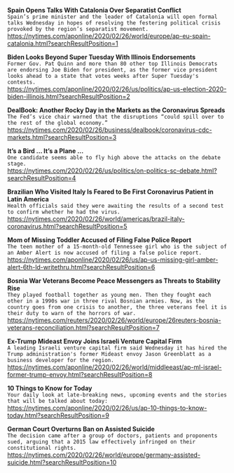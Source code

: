 **Spain Opens Talks With Catalonia Over Separatist Conflict**\
`Spain’s prime minister and the leader of Catalonia will open formal talks Wednesday in hopes of resolving the festering political crisis provoked by the region’s separatist movement.`\
https://nytimes.com/aponline/2020/02/26/world/europe/ap-eu-spain-catalonia.html?searchResultPosition=1

**Biden Looks Beyond Super Tuesday With Illinois Endorsements**\
`Former Gov. Pat Quinn and more than 80 other top Illinois Democrats are endorsing Joe Biden for president, as the former vice president looks ahead to a state that votes weeks after Super Tuesday's contests. `\
https://nytimes.com/aponline/2020/02/26/us/politics/ap-us-election-2020-biden-illinois.html?searchResultPosition=2

**DealBook: Another Rocky Day in the Markets as the Coronavirus Spreads**\
`The Fed’s vice chair warned that the disruptions “could spill over to the rest of the global economy.”`\
https://nytimes.com/2020/02/26/business/dealbook/coronavirus-cdc-markets.html?searchResultPosition=3

**It’s a Bird … It’s a Plane …**\
`One candidate seems able to fly high above the attacks on the debate stage.`\
https://nytimes.com/2020/02/26/us/politics/on-politics-sc-debate.html?searchResultPosition=4

**Brazilian Who Visited Italy Is Feared to Be First Coronavirus Patient in Latin America**\
`Health officials said they were awaiting the results of a second test to confirm whether he had the virus.`\
https://nytimes.com/2020/02/26/world/americas/brazil-italy-coronavirus.html?searchResultPosition=5

**Mom of Missing Toddler Accused of Filing False Police Report**\
`The teen mother of a 15-month-old Tennessee girl who is the subject of an Amber Alert is now accused of filing a false police report. `\
https://nytimes.com/aponline/2020/02/26/us/ap-us-missing-girl-amber-alert-6th-ld-writethru.html?searchResultPosition=6

**Bosnia War Veterans Become Peace Messengers as Threats to Stability Rise**\
`They played football together as young men. Then they fought each other in a 1990s war in three rival Bosnian armies. Now, as the country goes from one crisis to another, the three veterans feel it is their duty to warn of the horrors of war.`\
https://nytimes.com/reuters/2020/02/26/world/europe/26reuters-bosnia-veterans-reconciliation.html?searchResultPosition=7

**Ex-Trump Mideast Envoy Joins Israeli Venture Capital Firm**\
`A leading Israeli venture capital firm said Wednesday it has hired the Trump administration's former Mideast envoy Jason Greenblatt as a business developer for the region.`\
https://nytimes.com/aponline/2020/02/26/world/middleeast/ap-ml-israel-former-trump-envoy.html?searchResultPosition=8

**10 Things to Know for Today**\
`Your daily look at late-breaking news, upcoming events and the stories that will be talked about today:`\
https://nytimes.com/aponline/2020/02/26/us/ap-10-things-to-know-today.html?searchResultPosition=9

**German Court Overturns Ban on Assisted Suicide**\
`The decision came after a group of doctors, patients and proponents sued, arguing that a 2015 law effectively infringed on their constitutional rights.`\
https://nytimes.com/2020/02/26/world/europe/germany-assisted-suicide.html?searchResultPosition=10

